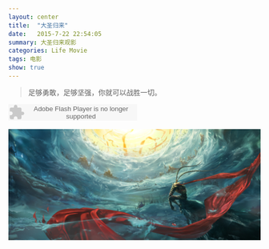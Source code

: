 ```yaml
---
layout: center
title:  "大圣归来"
date:   2015-7-22 22:54:05
summary: 大圣归来观影
categories: Life Movie
tags: 电影
show: true
---
```


> 足够勇敢，足够坚强，你就可以战胜一切。

<embed src="http://www.xiami.com/widget/0_53855/singlePlayer.swf" type="application/x-shockwave-flash" width="257" height="33" wmode="transparent"></embed>

![Hero](https://github.com/ironicstone/ironicstone.github.io/raw/master/image/movie/Monkey_King.jpg)
